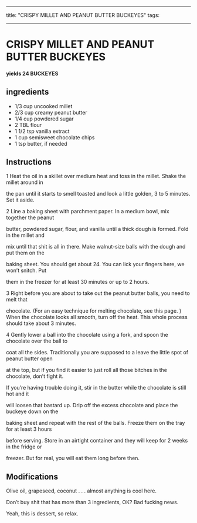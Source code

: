 
---
title: "CRISPY MILLET AND PEANUT BUTTER BUCKEYES"
tags:

---
# CRISPY MILLET AND PEANUT BUTTER BUCKEYES



#### yields  24 BUCKEYES


## ingredients
* 1/3 cup uncooked millet 
* 2/3 cup creamy peanut butter 
* 1/4 cup powdered sugar 
* 2 TBL flour 
* 1 1/2 tsp vanilla extract 
* 1 cup semisweet chocolate chips 
* 1 tsp butter, if needed 



## Instructions
1 Heat the oil in a skillet over medium heat and toss in the millet. Shake the millet around in

the pan until it starts to smell toasted and look a little golden, 3 to 5 minutes. Set it aside.

2 Line a baking sheet with parchment paper. In a medium bowl, mix together the peanut

butter, powdered sugar, flour, and vanilla until a thick dough is formed. Fold in the millet and

mix until that shit is all in there. Make walnut-size balls with the dough and put them on the

baking sheet. You should get about 24. You can lick your fingers here, we won’t snitch. Put

them in the freezer for at least 30 minutes or up to 2 hours.

3 Right before you are about to take out the peanut butter balls, you need to melt that

chocolate. (For an easy technique for melting chocolate, see this page. ) When the chocolate looks all smooth, turn off the heat. This whole process should take about 3 minutes.

4 Gently lower a ball into the chocolate using a fork, and spoon the chocolate over the ball to

coat all the sides. Traditionally you are supposed to a leave the little spot of peanut butter open

at the top, but if you find it easier to just roll all those bitches in the chocolate, don’t fight it.

If you’re having trouble doing it, stir in the butter while the chocolate is still hot and it

will loosen that bastard up. Drip off the excess chocolate and place the buckeye down on the

baking sheet and repeat with the rest of the balls. Freeze them on the tray for at least 3 hours

before serving. Store in an airtight container and they will keep for 2 weeks in the fridge or

freezer. But for real, you will eat them long before then.



## Modifications
Olive oil, grapeseed, coconut . . . almost anything is cool here.

 Don’t buy shit that has more than 3 ingredients, OK? Bad fucking news.

 Yeah, this is dessert, so relax.




